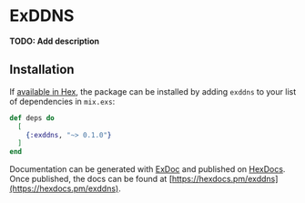 # ExDDNS

**TODO: Add description**

## Installation

If [available in Hex](https://hex.pm/docs/publish), the package can be installed
by adding `exddns` to your list of dependencies in `mix.exs`:

```elixir
def deps do
  [
    {:exddns, "~> 0.1.0"}
  ]
end
```

Documentation can be generated with [ExDoc](https://github.com/elixir-lang/ex_doc)
and published on [HexDocs](https://hexdocs.pm). Once published, the docs can
be found at [https://hexdocs.pm/exddns](https://hexdocs.pm/exddns).

